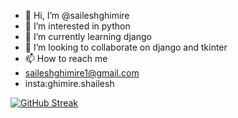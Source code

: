 - 👋 Hi, I’m @saileshghimire
- 👀 I’m interested in python
- 🌱 I’m currently learning django
- 💞️ I’m looking to collaborate on django and tkinter
- 📫 How to reach me 
- saileshghimire1@gmail.com
- insta:ghimire.shailesh

<!---
saileshghimire/saileshghimire is a ✨ special ✨ repository because its `README.md` (this file) appears on your GitHub profile.
You can click the Preview link to take a look at your changes.
--->
[![GitHub Streak](https://streak-stats.demolab.com/?user=saileshghimire)](https://git.io/streak-stats)
